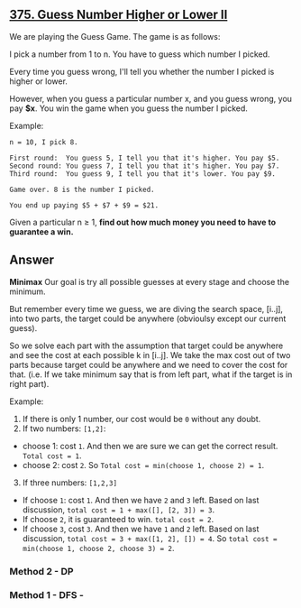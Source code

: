 ## [375. Guess Number Higher or Lower II](https://leetcode.com/problems/guess-number-higher-or-lower-ii/)

We are playing the Guess Game. The game is as follows:

I pick a number from 1 to n. You have to guess which number I picked.

Every time you guess wrong, I'll tell you whether the number I picked is higher or lower.

However, when you guess a particular number x, and you guess wrong, you pay **$x**. You win the game when you guess the number I picked.

Example:
```
n = 10, I pick 8.

First round:  You guess 5, I tell you that it's higher. You pay $5.
Second round: You guess 7, I tell you that it's higher. You pay $7.
Third round:  You guess 9, I tell you that it's lower. You pay $9.

Game over. 8 is the number I picked.

You end up paying $5 + $7 + $9 = $21.
```
Given a particular n ≥ 1, **find out how much money you need to have to guarantee a win.**

## Answer
**Minimax**
Our goal is try all possible guesses at every stage and choose the minimum. 

But remember every time we guess, we are diving the search space, [i..j], into two parts, the target could be anywhere (obvioulsy except our current guess). 

So we solve each part with the assumption that target could be anywhere and see the cost at each possible k in [i..j]. We take the max cost out of two parts because target could be anywhere and we need to cover the cost for that. (i.e. If we take minimum say that is from left part, what if the target is in right part).

Example:
1. If there is only 1 number, our cost would be `0` without any doubt.
2. If two numbers: `[1,2]`:
  - choose 1: cost `1`. And then we are sure we can get the correct result. `Total cost = 1`.
  - choose 2: cost `2`.
So `Total cost = min(choose 1, choose 2) = 1`.
3. If three numbers: `[1,2,3]`
  - If choose `1`: cost `1`. And then we have `2` and `3` left. Based on last discussion, `total cost = 1 + max([], [2, 3]) = 3`.
  - If choose `2`, it is guaranteed to win. `total cost = 2`.
  - If choose `3`, cost `3`. And then we have `1` and `2` left. Based on last discussion, `total cost = 3 + max([1, 2], []) = 4`.
So `total cost = min(choose 1, choose 2, choose 3) = 2`.

### Method 2 - DP

### Method 1 - DFS - 
```java

```

